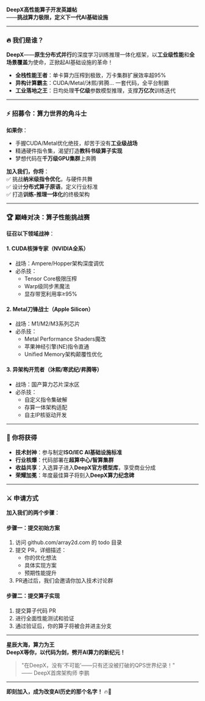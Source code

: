 **DeepX高性能算子开发英雄帖**  
——**挑战算力极限，定义下一代AI基础设施**  

---

### **🔥 我们是谁？**  
**DeepX**——**原生分布式并行**的深度学习训练推理一体化框架，以**工业级性能**和**全场景覆盖**为使命，正掀起AI基础设施的革命！  
- **全栈性能王者**：单卡算力压榨到极致，万卡集群扩展效率超95%  
- **异构计算霸主**：CUDA/Metal/沐熙/昇腾... 一套代码，全平台制霸  
- **工业落地之王**：日均处理**千亿级**参数模型推理，支撑**万亿次**训练迭代  

---

### **⚡ 招募令：算力世界的角斗士**  
**如果你**：  
- 手握CUDA/Metal优化绝技，却苦于没有**工业级战场**  
- 精通硬件指令集，渴望打造**教科书级算子实现**  
- 梦想代码在**千万级GPU集群**上奔腾  

**加入我们，你将**：  
✅ 挑战**纳米级指令优化**，与硬件共舞  
✅ 设计**分布式算子原语**，定义行业标准  
✅ 打造**训练-推理一体化**的终极架构  

---

### **🏆 巅峰对决：算子性能挑战赛**  
**征召以下领域战神**：  

#### **1. CUDA核弹专家（NVIDIA全系）**  
- 战场：Ampere/Hopper架构深度调优  
- 必杀技：  
  - Tensor Core极限压榨  
  - Warp级同步黑魔法  
  - 显存带宽利用率≥95%  

#### **2. Metal刀锋战士（Apple Silicon）**  
- 战场：M1/M2/M3系列芯片  
- 必杀技：  
  - Metal Performance Shaders魔改  
  - 苹果神经引擎(NE)指令直通  
  - Unified Memory架构颠覆性优化  

#### **3. 异架构开荒者（沐熙/寒武纪/昇腾等）**  
- 战场：国产算力芯片深水区  
- 必杀技：  
  - 自定义指令集破解  
  - 存算一体架构适配  
  - 自主IP核驱动开发  

---

### **💎 你将获得**  
- **技术封神**：参与制定**ISO/IEC AI基础设施标准**  
- **行业核爆**：代码部署在**超算中心/智算集群**  
- **收益共享**：入选算子进入**DeepX官方模型库**，享受商业分成  
- **荣耀加冕**：年度最佳算子将刻入**DeepX算力纪念碑**  

---

### **⚔️ 申请方式**  
**加入我们的两个步骤**：

#### **步骤一：提交初始方案**
1. 访问 github.com/array2d.com 的 todo 目录
2. 提交 PR，详细描述：
   - 你的优化想法
   - 具体实现方案
   - 预期性能提升
3. PR通过后，我们会邀请你加入技术讨论群

#### **步骤二：提交算子实现**
1. 提交算子代码 PR
2. 进行全面性能测试和验证
3. 通过验证后，你的算子将被合并进主分支

--- 

**星辰大海，算力为王**  
**DeepX等你，以代码为剑，劈开AI算力的新纪元！**  

> "在DeepX，没有'不可能'——只有还没被打破的QPS世界纪录！"  
> —— DeepX首席架构师 李鹏  

---  
**即刻加入，成为改变AI历史的那个名字！** 🔥🚀
